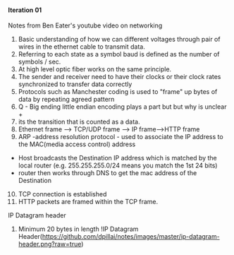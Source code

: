 #### Iteration 01
Notes from Ben Eater's youtube video on networking

1. Basic understanding of how we can different voltages through pair of wires in the ethernet cable to transmit data.
2. Referring to each state as a symbol baud is defined as the number of symbols / sec.
3. At high level optic fiber works on the same principle.
4. The sender and receiver need to have their clocks or their clock rates synchronized to transfer data correctly
5. Protocols such as Manchester coding is used to "frame" up bytes of data by repeating agreed pattern
6. Q - Big ending little endian encoding plays a part but but why is unclear +   
7. its the transition that is counted as a data.
8. Ethernet frame --> TCP/UDP frame --> IP frame-->HTTP frame
9. ARP -address resolution protocol - used to associate the IP address to the MAC(media access control) address
  - Host broadcasts the Destination IP address  which is matched by the local router (e.g. 255.255.255.0/24 means you match the 1st 24 bits)
  - router then works through DNS to get the mac address of the Destination
10. TCP connection is established
11. HTTP packets are framed within the TCP frame.  



IP Datagram header
1. Minimum 20 bytes in length
!IP Datagram Header(https://github.com/dpillai/notes/images/master/ip-datagram-header.png?raw=true)
